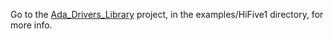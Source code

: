 Go to the [Ada_Drivers_Library](https://github.com/AdaCore/Ada_Drivers_Library)
project, in the examples/HiFive1 directory, for more info.
